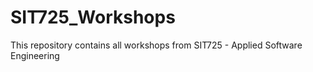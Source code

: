 # SIT725_Workshops
This repository contains all workshops from SIT725 - Applied Software Engineering
